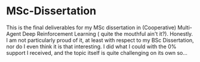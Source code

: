 # MSc-Dissertation
This is the final deliverables for my MSc dissertation in (Cooperative) Multi-Agent Deep Reinforcement Learning ( quite the mouthful ain't it?). Honestly. I am not particularly proud of it, at least with respect to my BSc Dissertation, nor do I even think it is that interesting. I did what I could with the 0% support I received, and the topic itself is quite challenging on its own so... 
